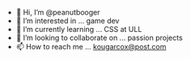 - 👋 Hi, I’m @peanutbooger
- 👀 I’m interested in ... game dev
- 🌱 I’m currently learning ... CSS at ULL
- 💞️ I’m looking to collaborate on ... passion projects
- 📫 How to reach me ... kougarcox@post.com

<!---
peanutbooger/peanutbooger is a ✨ special ✨ repository because its `README.md` (this file) appears on your GitHub profile.
You can click the Preview link to take a look at your changes.
--->

